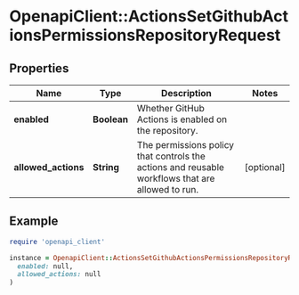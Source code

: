 # OpenapiClient::ActionsSetGithubActionsPermissionsRepositoryRequest

## Properties

| Name | Type | Description | Notes |
| ---- | ---- | ----------- | ----- |
| **enabled** | **Boolean** | Whether GitHub Actions is enabled on the repository. |  |
| **allowed_actions** | **String** | The permissions policy that controls the actions and reusable workflows that are allowed to run. | [optional] |

## Example

```ruby
require 'openapi_client'

instance = OpenapiClient::ActionsSetGithubActionsPermissionsRepositoryRequest.new(
  enabled: null,
  allowed_actions: null
)
```


